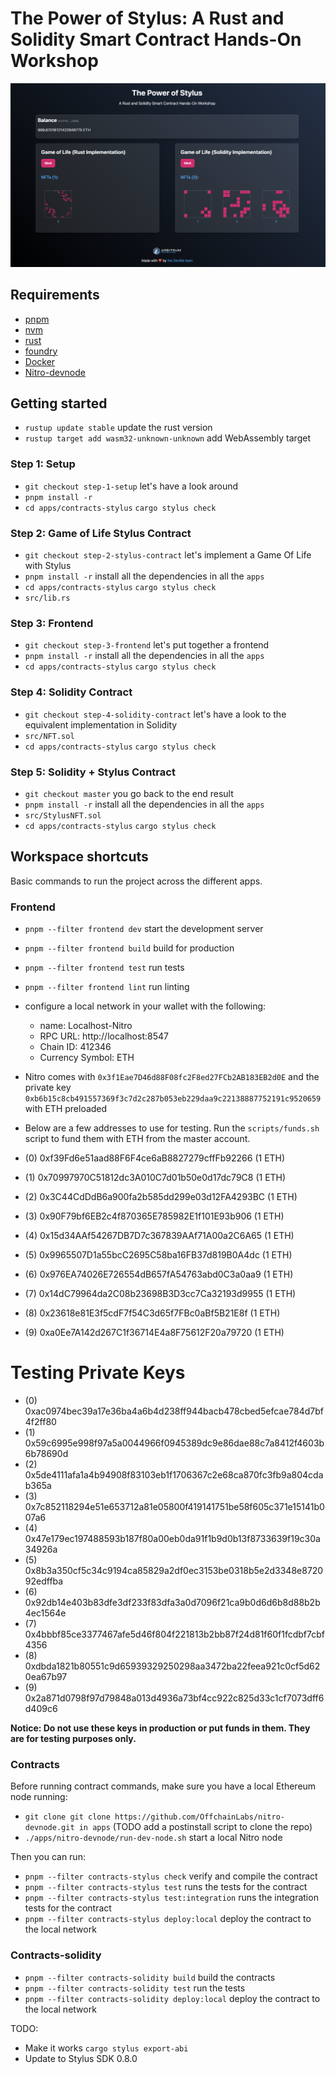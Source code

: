 # The Power of Stylus: A Rust and Solidity Smart Contract Hands-On Workshop

![cover](./workshop-cover.png)

## Requirements
- [pnpm](https://pnpm.io/installation)
- [nvm](https://github.com/nvm-sh/nvm#installing-and-updating)
- [rust](https://rustup.rs/)
- [foundry](https://book.getfoundry.sh/getting-started/installation)
- [Docker](https://www.docker.com/products/docker-desktop/)
- [Nitro-devnode](https://github.com/OffchainLabs/nitro-devnode?tab=readme-ov-file#usage)

## Getting started
- `rustup update stable` update the rust version
- `rustup target add wasm32-unknown-unknown` add WebAssembly target

### Step 1: Setup
- `git checkout step-1-setup` let's have a look around
- `pnpm install -r`
-  `cd apps/contracts-stylus`   `cargo stylus check`

### Step 2: Game of Life Stylus Contract
- `git checkout step-2-stylus-contract` let's implement a Game Of Life with Stylus
- `pnpm install -r` install all the dependencies in all the `apps`
-  `cd apps/contracts-stylus`   `cargo stylus check`
-  `src/lib.rs`

### Step 3: Frontend
- `git checkout step-3-frontend` let's put together a frontend
- `pnpm install -r` install all the dependencies in all the `apps`
-  `cd apps/contracts-stylus`   `cargo stylus check`

### Step 4: Solidity Contract
- `git checkout step-4-solidity-contract` let's have a look to the equivalent implementation in Solidity
-  `src/NFT.sol`
-  `cd apps/contracts-stylus`   `cargo stylus check`

### Step 5: Solidity + Stylus Contract
- `git checkout master` you go back to the end result
- `pnpm install -r` install all the dependencies in all the `apps`
-  `src/StylusNFT.sol`
-  `cd apps/contracts-stylus`   `cargo stylus check`

## Workspace shortcuts
Basic commands to run the project across the different apps.

### Frontend
- `pnpm --filter frontend dev` start the development server
- `pnpm --filter frontend build` build for production
- `pnpm --filter frontend test` run tests
- `pnpm --filter frontend lint` run linting
- configure a local network in your wallet with the following:
  - name: Localhost-Nitro
  - RPC URL: http://localhost:8547
  - Chain ID: 412346
  - Currency Symbol: ETH
- Nitro comes with `0x3f1Eae7D46d88F08fc2F8ed27FCb2AB183EB2d0E` and the private key `0xb6b15c8cb491557369f3c7d2c287b053eb229daa9c22138887752191c9520659` with ETH preloaded 
- Below are a few addresses to use for testing. Run the `scripts/funds.sh` script to fund them with ETH from the master account.

- (0) 0xf39Fd6e51aad88F6F4ce6aB8827279cffFb92266 (1 ETH)
- (1) 0x70997970C51812dc3A010C7d01b50e0d17dc79C8 (1 ETH)
- (2) 0x3C44CdDdB6a900fa2b585dd299e03d12FA4293BC (1 ETH)
- (3) 0x90F79bf6EB2c4f870365E785982E1f101E93b906 (1 ETH)
- (4) 0x15d34AAf54267DB7D7c367839AAf71A00a2C6A65 (1 ETH)
- (5) 0x9965507D1a55bcC2695C58ba16FB37d819B0A4dc (1 ETH)
- (6) 0x976EA74026E726554dB657fA54763abd0C3a0aa9 (1 ETH)
- (7) 0x14dC79964da2C08b23698B3D3cc7Ca32193d9955 (1 ETH)
- (8) 0x23618e81E3f5cdF7f54C3d65f7FBc0aBf5B21E8f (1 ETH)
- (9) 0xa0Ee7A142d267C1f36714E4a8F75612F20a79720 (1 ETH)

Testing Private Keys 
==================
- (0) 0xac0974bec39a17e36ba4a6b4d238ff944bacb478cbed5efcae784d7bf4f2ff80
- (1) 0x59c6995e998f97a5a0044966f0945389dc9e86dae88c7a8412f4603b6b78690d
- (2) 0x5de4111afa1a4b94908f83103eb1f1706367c2e68ca870fc3fb9a804cdab365a
- (3) 0x7c852118294e51e653712a81e05800f419141751be58f605c371e15141b007a6
- (4) 0x47e179ec197488593b187f80a00eb0da91f1b9d0b13f8733639f19c30a34926a
- (5) 0x8b3a350cf5c34c9194ca85829a2df0ec3153be0318b5e2d3348e872092edffba
- (6) 0x92db14e403b83dfe3df233f83dfa3a0d7096f21ca9b0d6d6b8d88b2b4ec1564e
- (7) 0x4bbbf85ce3377467afe5d46f804f221813b2bb87f24d81f60f1fcdbf7cbf4356
- (8) 0xdbda1821b80551c9d65939329250298aa3472ba22feea921c0cf5d620ea67b97
- (9) 0x2a871d0798f97d79848a013d4936a73bf4cc922c825d33c1cf7073dff6d409c6

**Notice: Do not use these keys in production or put funds in them. They are for testing purposes only.**

### Contracts
Before running contract commands, make sure you have a local Ethereum node running:
- `git clone git clone https://github.com/OffchainLabs/nitro-devnode.git in apps` (TODO add a postinstall script to clone the repo)
- `./apps/nitro-devnode/run-dev-node.sh` start a local Nitro node 

Then you can run:
- `pnpm --filter contracts-stylus check` verify and compile the contract
- `pnpm --filter contracts-stylus test` runs the tests for the contract
- `pnpm --filter contracts-stylus test:integration` runs the integration tests for the contract
- `pnpm --filter contracts-stylus deploy:local` deploy the contract to the local network

### Contracts-solidity
- `pnpm --filter contracts-solidity build` build the contracts
- `pnpm --filter contracts-solidity test` run the tests
- `pnpm --filter contracts-solidity deploy:local` deploy the contract to the local network

TODO:
- Make it works `cargo stylus export-abi`
- Update to Stylus SDK 0.8.0